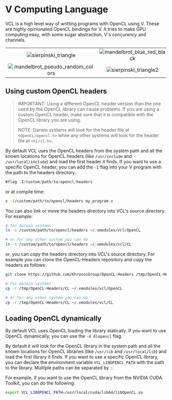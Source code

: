 # V Computing Language

VCL is a high level way of writting programs with OpenCL using V.
These are highly opinionated OpenCL bindings for V. It tries to make GPU computing easy,
with some sugar abstraction, V's concurency and channels.

|                                                                                             |                                                                                       |                                                                       |                                                                              |
| :-----------------------------------------------------------------------------------------: | :-----------------------------------------------------------------------------------: | :-------------------------------------------------------------------: | :--------------------------------------------------------------------------: |
|       ![sierpinski_triangle](https://raw.githubusercontent.com/vlang/vsl/master/vcl/static/sierpinski_triangle.png)       | ![mandelbrot_blue_red_black](https://raw.githubusercontent.com/vlang/vsl/master/vcl/static/mandelbrot_blue_red_black.png) |   ![julia](https://raw.githubusercontent.com/vlang/vsl/master/vcl/static/julia.png)   | ![mandelbrot_basic](https://raw.githubusercontent.com/vlang/vsl/master/vcl/static/mandelbrot_basic.png) |
| ![mandelbrot_pseudo_random_colors](https://raw.githubusercontent.com/vlang/vsl/master/vcl/static/mandelbrot_pseudo_random_colors.png) |   ![sierpinski_triangle2](https://raw.githubusercontent.com/vlang/vsl/master/vcl/static/sierpinski_triangle2.png)    | ![julia_set](https://raw.githubusercontent.com/vlang/vsl/master/vcl/static/julia_set.png) |   ![julia_basic](https://raw.githubusercontent.com/vlang/vsl/master/vcl/static/julia_basic.png)    |

## Using custom OpenCL headers

> IMPORTANT: Using a different OpenCL header version than the one used by the OpenCL library
> can cause problems. If you are using a custom OpenCL header, make sure that it is
> compatible with the OpenCL library you are using.
>
> NOTE: Darwin systems will look for the header file at `<OpenCL/opencl.h>` while any other
> systems will look for the header file at `<CL/cl.h>`.

By default VCL uses the OpenCL headers from the system path and all the known
locations for OpenCL headers (like `/usr/include` and `/usr/local/include`) and load the first
header it finds. If you want to use a specific OpenCL header,
you can add the `-I` flag into your V program with the path to the headers directory.

```v
#flag -I/custom/path/to/opencl/headers
```

or at compile time:

```sh
v -I/custom/path/to/opencl/headers my_program.v
```

You can also link or move the headers directory into VCL's source directory. For example:

```sh
# for darwin systems
ln -s /custom/path/to/opencl/headers ~/.vmodules/vcl/OpenCL

# or for any other system you can do
ln -s /custom/path/to/opencl/headers ~/.vmodules/vcl/CL
```

or, you can copy the headers directory into VCL's source directory.
For example you can clone the OpenCL-Headers repository and copy the headers as follows:

```sh
git clone https://github.com/KhronosGroup/OpenCL-Headers /tmp/OpenCL-Headers

# for darwin systems
cp -r /tmp/OpenCL-Headers/CL ~/.vmodules/vcl/OpenCL

# or for any other system you can do
cp -r /tmp/OpenCL-Headers/CL ~/.vmodules/vcl/CL
```

## Loading OpenCL dynamically

By default VCL uses OpenCL loading the library statically. If you want to use OpenCL
dynamically, you can use the `-d dlopencl` flag.

By default it will look for the OpenCL library in the system path and all the known
locations for OpenCL libraries (like `/usr/lib` and `/usr/local/lib`) and load the first
library it finds. If you want to use a specific OpenCL library,
you can declare the environment variable `VCL_LIBOPENCL_PATH` with
the path to the library. Multiple paths can be separated by `:`.

For example, if you want to use the OpenCL library from the NVIDIA CUDA Toolkit, you can
do the following:

```sh
export VCL_LIBOPENCL_PATH=/usr/local/cuda/lib64/libOpenCL.so
```
